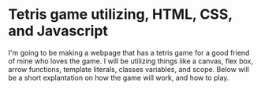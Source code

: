 # Tetris game utilizing, HTML, CSS, and Javascript

I'm going to be making a webpage that has a tetris game for a good friend of mine who loves the game. I will be utilizing things like a canvas, flex box,
arrow functions, template literals, classes variables, and scope. Below will be a short explantation on how the game will work, and how to play.
